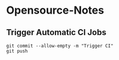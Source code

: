 # Opensource-Notes

## Trigger Automatic CI Jobs
```
git commit --allow-empty -m "Trigger CI"
git push
```
